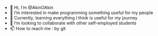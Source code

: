 - 👋 Hi, I’m @AkinOAkin
- 👀 I’m interested in make programming something useful for my people
- 🌱 Currently, learning everything I think is useful for my journey
- 💞️ I’m looking to collaborate with other self-employed students
- 📫 How to reach me : by git

<!---
AkinOAkin/AkinOAkin is a ✨ special ✨ repository because its `README.md` (this file) appears on your GitHub profile.
You can click the Preview link to take a look at your changes.
--->
